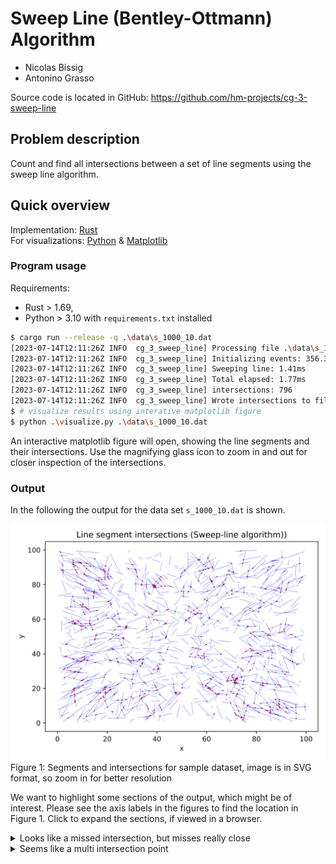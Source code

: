 # Sweep Line (Bentley-Ottmann) Algorithm

- Nicolas Bissig
- Antonino Grasso

Source code is located in GitHub: <https://github.com/hm-projects/cg-3-sweep-line>

## Problem description

Count and find all intersections between a set of line segments using the sweep line algorithm.

## Quick overview

Implementation: [Rust](https://www.rust-lang.org/) \
For visualizations: [Python](https://www.python.org/) & [Matplotlib](https://matplotlib.org/)

### Program usage

Requirements:

- Rust > 1.69,
- Python > 3.10 with `requirements.txt` installed

```sh
$ cargo run --release -q .\data\s_1000_10.dat
[2023-07-14T12:11:26Z INFO  cg_3_sweep_line] Processing file .\data\s_1000_10.dat
[2023-07-14T12:11:26Z INFO  cg_3_sweep_line] Initializing events: 356.30µs
[2023-07-14T12:11:26Z INFO  cg_3_sweep_line] Sweeping line: 1.41ms
[2023-07-14T12:11:26Z INFO  cg_3_sweep_line] Total elapsed: 1.77ms
[2023-07-14T12:11:26Z INFO  cg_3_sweep_line] intersections: 796
[2023-07-14T12:11:26Z INFO  cg_3_sweep_line] Wrote intersections to file .\data\s_1000_10.dat.i
$ # visualize results using interative matplotlib figure
$ python .\visualize.py .\data\s_1000_10.dat
```

An interactive matplotlib figure will open, showing the line segments and their intersections.
Use the magnifying glass icon to zoom in and out for closer inspection of the intersections.

### Output

In the following the output for the data set `s_1000_10.dat` is shown.

![segments and intersections for sample dataset](doc/imgs/s_1000_10.dat.svg) \
Figure 1: Segments and intersections for sample dataset, image is in SVG format, so zoom in for better resolution

We want to highlight some sections of the output, which might be of interest.
Please see the axis labels in the figures to find the location in Figure 1.
Click to expand the sections, if viewed in a browser.

<details>
<summary markdown="span">Looks like a missed intersection, but misses really close</summary>
<img src="doc/imgs/close_miss.svg">
</details>

<details>
<summary markdown="span">Seems like a multi intersection point</summary>
<img src="doc/imgs/multi_intersect.svg">
</details>

